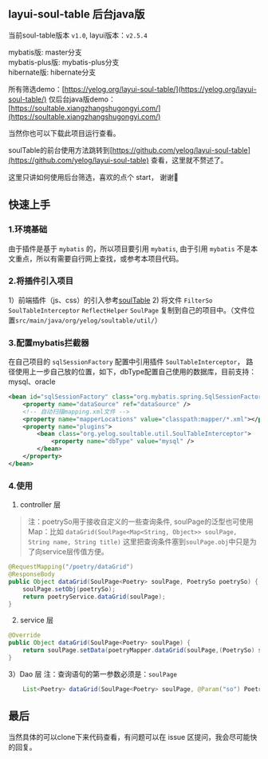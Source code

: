 ## layui-soul-table 后台java版
当前soul-table版本 `v1.0`, layui版本：`v2.5.4`

mybatis版: master分支  
mybatis-plus版: mybatis-plus分支   
hibernate版: hibernate分支  

所有筛选demo：[https://yelog.org/layui-soul-table/](https://yelog.org/layui-soul-table/)
仅后台java版demo：[https://soultable.xiangzhangshugongyi.com/](https://soultable.xiangzhangshugongyi.com/)

当然你也可以下载此项目运行查看。

soulTable的前台使用方法跳转到[https://github.com/yelog/layui-soul-table](https://github.com/yelog/layui-soul-table) 查看，这里就不赘述了。

这里只讲如何使用后台筛选，喜欢的点个 start， 谢谢🙏

## 快速上手
### 1.环境基础
由于插件是基于 `mybatis` 的，所以项目要引用 `mybatis`, 由于引用 `mybatis` 不是本文重点，所以有需要自行网上查找，或参考本项目代码。

### 2.将插件引入项目
1）前端插件（js、css）的引入参考[soulTable](https://github.com/yelog/layui-soul-table)
2) 将文件 `FilterSo` `SoulTableInterceptor` `ReflectHelper` `SoulPage` 复制到自己的项目中。（文件位置`src/main/java/org/yelog/soultable/util/`）

### 3.配置mybatis拦截器
在自己项目的 `sqlSessionFactory` 配置中引用插件 `SoulTableInterceptor`， 
路径使用上一步自己放的位置，如下，dbType配置自己使用的数据库，目前支持：mysql、oracle
```xml
<bean id="sqlSessionFactory" class="org.mybatis.spring.SqlSessionFactoryBean">  
    <property name="dataSource" ref="dataSource" />  
    <!-- 自动扫描mapping.xml文件 -->  
    <property name="mapperLocations" value="classpath:mapper/*.xml"></property>
    <property name="plugins">
        <bean class="org.yelog.soultable.util.SoulTableInterceptor"> 
            <property name="dbType" value="mysql" />
        </bean>
    </property>
</bean>
```
### 4.使用
1) controller 层
>注：poetrySo用于接收自定义的一些查询条件, soulPage的泛型也可使用Map：比如 `dataGrid(SoulPage<Map<String, Object>> soulPage, String name, String title)`
这里把查询条件塞到`soulPage.obj`中只是为了向service层传值方便。

```java
@RequestMapping("/poetry/dataGrid")
@ResponseBody
public Object dataGrid(SoulPage<Poetry> soulPage, PoetrySo poetrySo) {
    soulPage.setObj(poetrySo);
    return poetryService.dataGrid(soulPage);
}
```
2) service 层
```java
@Override
public Object dataGrid(SoulPage<Poetry> soulPage) {
    return soulPage.setData(poetryMapper.dataGrid(soulPage,(PoetrySo) soulPage.getObj()));
}
```
3）Dao 层
注：查询语句的第一参数必须是：`soulPage`
```java
    List<Poetry> dataGrid(SoulPage<Poetry> soulPage, @Param("so") PoetrySo poetrySo);
```

## 最后

当然具体的可以clone下来代码查看，有问题可以在 issue 区提问，我会尽可能快的回复。


